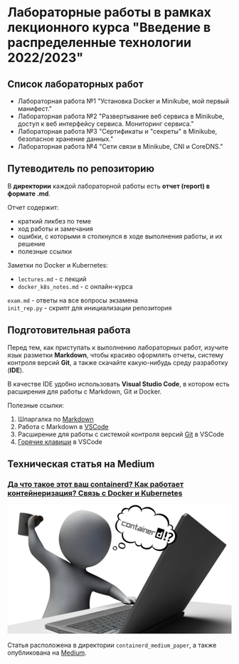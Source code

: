 # Лабораторные работы в рамках лекционного курса "Введение в распределенные технологии 2022/2023"

## Список лабораторных работ
* Лабораторная работа №1 "Установка Docker и Minikube, мой первый манифест."
* Лабораторная работа №2 "Развертывание веб сервиса в Minikube, доступ к веб интерфейсу сервиса. Мониторинг сервиса."
* Лабораторная работа №3 "Сертификаты и "секреты" в Minikube, безопасное хранение данных."
* Лабораторная работа №4 "Сети связи в Minikube, CNI и CoreDNS."

## Путеводитель по репозиторию
В **директории** каждой лабораторной работы есть **отчет (report) в формате .md**.

Отчет содержит:
* краткий ликбез по теме
* ход работы и замечания
* ошибки, с которыми я столкнулся в ходе выполнения работы, и их решение
* полезные ссылки

Заметки по Docker и Kubernetes:
* `lectures.md` -  с лекций
* `docker_k8s_notes.md` - с онлайн-курса

`exam.md` - ответы на все вопросы экзамена  
`init_rep.py` - скрипт для инициализации репозитория

## Подготовительная работа
Перед тем, как приступать к выполнению лабораторных работ, изучите язык разметки **Markdown**, чтобы красиво оформлять отчеты, систему контроля версий **Git**, а также скачайте какую-нибудь среду разработку (**IDE**).

В качестве IDE удобно использовать **Visual Studio Code**, в котором есть расширения для работы с Markdown, Git и Docker.

Полезные ссылки:
1. Шпаргалка по [Markdown](https://github.com/sandino/Markdown-Cheatsheet)
2. Работа с Markdown в [VSCode](https://code.visualstudio.com/docs/languages/markdown)
3. Расширение для работы с cистемой контроля версий [Git](https://code.visualstudio.com/docs/sourcecontrol/overview) в VSCode
4. [Горячие клавиши](https://skillbox.ru/media/base/goryachie_klavishi_v_vscode/) в VSCode

## Техническая статья на Medium
### [Да что такое этот ваш containerd? Как работает контейнеризация? Связь с Docker и Kubernetes](https://github.com/AnatoliyBr/2022_2023-introduction_to_distributed_technologies-k4111c-briushinin_a_a/blob/master/containerd_medium_paper/conainerd_medium_paper.md)

![what_is_containerd](https://github.com/AnatoliyBr/2022_2023-introduction_to_distributed_technologies-k4111c-briushinin_a_a/blob/master/containerd_medium_paper/images/what_is_containerd.png 'What is containerd?')

Статья расположена в директории `containerd_medium_paper`, а также опубликована на [Medium](https://medium.com/@anatoliibriushinin/what-is-containerd-bf36c39875c5).


